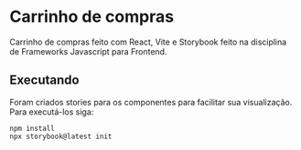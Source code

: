 # Carrinho de compras

Carrinho de compras feito com React, Vite e Storybook feito na disciplina de Frameworks Javascript para Frontend.

## Executando

Foram criados stories para os componentes para facilitar sua visualização. Para executá-los siga:

```
npm install
npx storybook@latest init
```